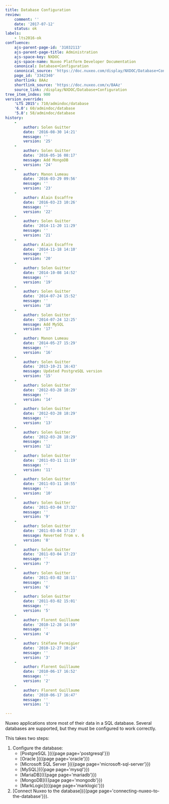 ```yaml
---
title: Database Configuration
review:
    comment: ''
    date: '2017-07-12'
    status: ok
labels:
    - lts2016-ok
confluence:
    ajs-parent-page-id: '31032113'
    ajs-parent-page-title: Administration
    ajs-space-key: NXDOC
    ajs-space-name: Nuxeo Platform Developer Documentation
    canonical: Database+Configuration
    canonical_source: 'https://doc.nuxeo.com/display/NXDOC/Database+Configuration'
    page_id: '3342340'
    shortlink: BAAz
    shortlink_source: 'https://doc.nuxeo.com/x/BAAz'
    source_link: /display/NXDOC/Database+Configuration
tree_item_index: 900
version_override:
    'LTS 2015': 710/admindoc/database
    '6.0': 60/admindoc/database
    '5.8': 58/admindoc/database
history:
    -
        author: Solen Guitter
        date: '2016-08-30 14:21'
        message: ''
        version: '25'
    -
        author: Solen Guitter
        date: '2016-05-16 08:17'
        message: Add MongoDB
        version: '24'
    -
        author: Manon Lumeau
        date: '2016-03-29 09:56'
        message: ''
        version: '23'
    -
        author: Alain Escaffre
        date: '2016-03-23 10:26'
        message: ''
        version: '22'
    -
        author: Solen Guitter
        date: '2014-11-20 11:29'
        message: ''
        version: '21'
    -
        author: Alain Escaffre
        date: '2014-11-18 14:10'
        message: ''
        version: '20'
    -
        author: Solen Guitter
        date: '2014-10-08 14:52'
        message: ''
        version: '19'
    -
        author: Solen Guitter
        date: '2014-07-24 15:52'
        message: ''
        version: '18'
    -
        author: Solen Guitter
        date: '2014-07-24 12:25'
        message: Add MySQL
        version: '17'
    -
        author: Manon Lumeau
        date: '2014-05-27 15:29'
        message: ''
        version: '16'
    -
        author: Solen Guitter
        date: '2013-10-21 16:43'
        message: Updated PostgreSQL version
        version: '15'
    -
        author: Solen Guitter
        date: '2012-03-28 18:29'
        message: ''
        version: '14'
    -
        author: Solen Guitter
        date: '2012-03-28 18:29'
        message: ''
        version: '13'
    -
        author: Solen Guitter
        date: '2012-03-28 18:29'
        message: ''
        version: '12'
    -
        author: Solen Guitter
        date: '2011-03-11 11:19'
        message: ''
        version: '11'
    -
        author: Solen Guitter
        date: '2011-03-11 10:55'
        message: ''
        version: '10'
    -
        author: Solen Guitter
        date: '2011-03-04 17:32'
        message: ''
        version: '9'
    -
        author: Solen Guitter
        date: '2011-03-04 17:23'
        message: Reverted from v. 6
        version: '8'
    -
        author: Solen Guitter
        date: '2011-03-04 17:23'
        message: ''
        version: '7'
    -
        author: Solen Guitter
        date: '2011-03-02 18:11'
        message: ''
        version: '6'
    -
        author: Solen Guitter
        date: '2011-03-02 15:01'
        message: ''
        version: '5'
    -
        author: Florent Guillaume
        date: '2010-12-28 14:59'
        message: ''
        version: '4'
    -
        author: Stéfane Fermigier
        date: '2010-12-27 10:24'
        message: ''
        version: '3'
    -
        author: Florent Guillaume
        date: '2010-06-17 16:52'
        message: ''
        version: '2'
    -
        author: Florent Guillaume
        date: '2010-06-17 16:47'
        message: ''
        version: '1'

---
```

Nuxeo applications store most of their data in a SQL database. Several databases are supported, but they must be configured to work correctly.

This takes two steps:

1.  Configure the database:
    *   [PostgreSQL ]({{page page='postgresql'}})
    *   [Oracle ]({{page page='oracle'}})
    *   [Microsoft SQL Server ]({{page page='microsoft-sql-server'}})
    *   [MySQL]({{page page='mysql'}})
    *   [MariaDB]({{page page='mariadb'}})
    *   [MongoDB]({{page page='mongodb'}})
    *   [MarkLogic]({{page page='marklogic'}})
2.  [Connect Nuxeo to the database]({{page page='connecting-nuxeo-to-the-database'}}).

&nbsp;
